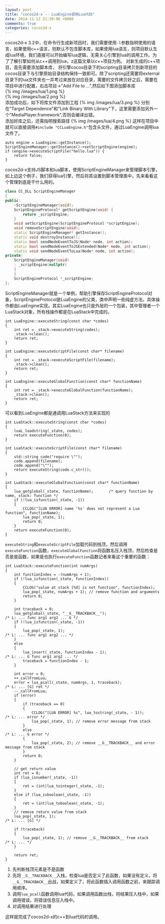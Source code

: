 ```yaml
---
layout: post
title: "cocos2d-x -- LuaEngine调用Lua代码"
date: 2014-11-12 21:39:06 +0800
comments: true
categories: cocos2d-x
---
```

cocos2d-x 3.2中，在命令行生成新项目时，我们需要使用`-l`参数指明使用的语言，如果使用c++语言，则默认不包含脚本库，如果使用lua语言，则项目默认生成lua环境，我们直接可以开始编写lua逻辑，无需关心引擎到lua的调用工作。为了了解引擎如何从c++调用到lua，z这篇文章以c++项目为例。    <!-- more --> 
对新生成的c++项目，首先需要添加脚本库， 将引擎cocos目录下的scripting目录拷贝到新项目的cocos目录下与引擎原始目录结构保持一致即可。除了scripting还需要将external目录下的lua文件夹也一并考过来放在对应目录，需要的文件拷贝好之后，需要在项目中进行配置，右击项目->"Add File to ...",然后如下图添加脚本库   
{% img  /images/lua/1.png %}    
{% img  /images/lua/2.png %}    
添加成功后，如下将库文件添加到工程
{% img  /images/lua/3.png %} 
分别在"Target Dependence"和"Link Binary With Library"下，这里需要添加另外一个"MediaPlayer.framework",否则会编译出错。   
添加好库之后，还需指明搜索路径
{% img  /images/lua/4.png %}
这样在项目中就可以直接调用`#include "CCLuaEngine.h"`包含头文件，通过LuaEngine调用lua文件了。
```
auto engine = LuaEngine::getInstance();
ScriptEngineManager::getInstance()->setScriptEngine(engine);
if (engine->executeScriptFile("hello.lua")) {
    return false;
}
```   
cocos2d-x支持JS脚本和lua脚本，使用ScriptEngineManager来管理脚本引擎，如上边这个例子，我们获得lua引擎，然后将其设置到脚本管理类中，先来看看这个管理到底是干什么用的。   
```c++ ScriptEngineManager
class CC_DLL ScriptEngineManager
{
public:
    ~ScriptEngineManager(void);
    ScriptEngineProtocol* getScriptEngine(void) {
        return _scriptEngine;
    }
    void setScriptEngine(ScriptEngineProtocol *scriptEngine);
    void removeScriptEngine(void);
    static ScriptEngineManager* getInstance();
    static void destroyInstance();
    static bool sendNodeEventToJS(Node* node, int action);
    static bool sendNodeEventToJSExtended(Node* node, int action);
    static void sendNodeEventToLua(Node* node, int action);
private:
    ScriptEngineManager(void)
    : _scriptEngine(nullptr)
    {
    }
    ScriptEngineProtocol *_scriptEngine;
};
```   
ScriptEngineManager就是一个单例，帮助引擎保存ScriptEngineProtocol对象，ScriptEngineProtocol是LuaEngine的父类，类中声明一些纯虚方法。具体操作都由LuaEngine实现。其实LuaEngine也只是外层的一个包装，其中管理者一个LuaStack对象，所有栈操作都是在LuaStack中完成的。   
```
int LuaEngine::executeString(const char *codes)
{
    int ret = _stack->executeString(codes);
    _stack->clean();
    return ret;
}

int LuaEngine::executeScriptFile(const char* filename)
{
    int ret = _stack->executeScriptFile(filename);
    _stack->clean();
    return ret;
}

int LuaEngine::executeGlobalFunction(const char* functionName)
{
    int ret = _stack->executeGlobalFunction(functionName);
    _stack->clean();
    return ret;
}
```   
可以看到LuaEngine都是通调用LuaStack方法来实现的   
```
int LuaStack::executeString(const char *codes)
{
    luaL_loadstring(_state, codes);
    return executeFunction(0);
}

int LuaStack::executeScriptFile(const char* filename)
{
    std::string code("require \"");
    code.append(filename);
    code.append("\"");
    return executeString(code.c_str());
}

int LuaStack::executeGlobalFunction(const char* functionName)
{
    lua_getglobal(_state, functionName);       /* query function by name, stack: function */
    if (!lua_isfunction(_state, -1))
    {
        CCLOG("[LUA ERROR] name '%s' does not represent a Lua function", functionName);
        lua_pop(_state, 1);
        return 0;
    }
    return executeFunction(0);
}
```   
`executeString`和`executeScriptFile`加载代码到栈顶，然后调用`executeFunction`函数，`executeGlobalFunction`将函数名压入栈顶，然后检查是否是是函数，如果是也执行`executeFunction`函数记者来看这个重要的函数：   
```
int LuaStack::executeFunction(int numArgs)
{
    int functionIndex = -(numArgs + 1);
    if (!lua_isfunction(_state, functionIndex))
    {
        CCLOG("value at stack [%d] is not function", functionIndex);
        lua_pop(_state, numArgs + 1); // remove function and arguments
        return 0;
    }

    int traceback = 0;
    lua_getglobal(_state, "__G__TRACKBACK__");                         /* L: ... func arg1 arg2 ... G */
    if (!lua_isfunction(_state, -1))
    {
        lua_pop(_state, 1);                                            /* L: ... func arg1 arg2 ... */
    }
    else
    {
        lua_insert(_state, functionIndex - 1);                         /* L: ... G func arg1 arg2 ... */
        traceback = functionIndex - 1;
    }
    
    int error = 0;
    ++_callFromLua;
    error = lua_pcall(_state, numArgs, 1, traceback);                  /* L: ... [G] ret */
    --_callFromLua;
    if (error)
    {
        if (traceback == 0)
        {
            CCLOG("[LUA ERROR] %s", lua_tostring(_state, - 1));        /* L: ... error */
            lua_pop(_state, 1); // remove error message from stack
        }
        else                                                            /* L: ... G error */
        {
            lua_pop(_state, 2); // remove __G__TRACKBACK__ and error message from stack
        }
        return 0;
    }
    
    // get return value
    int ret = 0;
    if (lua_isnumber(_state, -1))
    {
        ret = (int)lua_tointeger(_state, -1);
    }
    else if (lua_isboolean(_state, -1))
    {
        ret = (int)lua_toboolean(_state, -1);
    }
    // remove return value from stack
    lua_pop(_state, 1);                                                /* L: ... [G] */
    
    if (traceback)
    {
        lua_pop(_state, 1); // remove __G__TRACKBACK__ from stack      /* L: ... */
    }
    
    return ret;
}
```   

1. 先判断栈顶元素是不是函数   
2. 先将`__G__TRACKBACK__`入栈，检查lua是否定义了此函数，如果没有定义，将`__G__TRACKBACK__`出战，如果定义了，将此函数插入调用函数之前，来跟踪调用顺序。   
3. 调用`lua_pcall`函数调用lua代码，如果调用函数出栈，将结果压入栈中，如果调用错误，将错误信息压入栈中。
4. 对调用结果进行处理    

这样就完成了cocos2d-x的c++到lua代码的调用。




